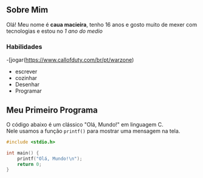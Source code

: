 ## Sobre Mim

Olá! Meu nome é **caua macieira**, tenho 16 anos e gosto muito de mexer com tecnologias 
e estou no *1 ano do medio*

### Habilidades

-[jogar(https://www.callofduty.com/br/pt/warzone)
- escrever 
- cozinhar
- Desenhar
- Programar

## Meu Primeiro Programa

O código abaixo é um clássico "Olá, Mundo!" em linguagem C.  
Nele usamos a função `printf()` para mostrar uma mensagem na tela.

```c
#include <stdio.h>

int main() {
    printf("Olá, Mundo!\n");
    return 0;
}
